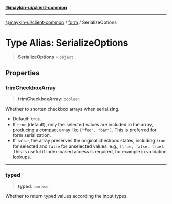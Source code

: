 [**@maykin-ui/client-common**](../../README.md)

***

[@maykin-ui/client-common](../../README.md) / [form](../README.md) / SerializeOptions

# Type Alias: SerializeOptions

> **SerializeOptions** = `object`

## Properties

### trimCheckboxArray

> **trimCheckboxArray**: `boolean`

Whether to shorten checkbox arrays when serializing.

- Default: `true`.
- If `true` (default), only the selected values are included in the array,
  producing a compact array like `["foo", "bar"]`. This is preferred for form serialization.
- If `false`, the array preserves the original checkbox states,
  including `true` for selected and `false` for unselected values, e.g., `[true, false, true]`.
  This is useful if index-based access is required, for example in validation lookups.

***

### typed

> **typed**: `boolean`

Whether to return typed values  according the input types.
